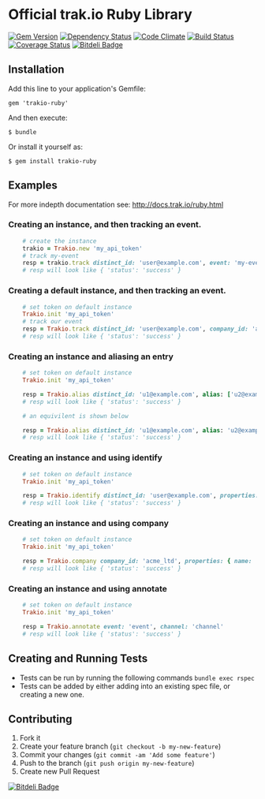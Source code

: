 # Official trak.io Ruby Library

[![Gem Version](https://badge.fury.io/rb/trakio-ruby.png)](http://badge.fury.io/rb/trakio-ruby)
[![Dependency Status](https://gemnasium.com/trakio/trakio-ruby.png)](https://gemnasium.com/trakio/trakio-ruby)
[![Code Climate](https://codeclimate.com/github/trakio/trakio-ruby.png)](https://codeclimate.com/github/trakio/trakio-ruby)
[![Build Status](https://travis-ci.org/trakio/trakio-ruby.png?branch=master)](https://travis-ci.org/trakio/trakio-ruby)
[![Coverage Status](https://coveralls.io/repos/trakio/trakio-ruby/badge.png?branch=master)](https://coveralls.io/r/trakio/trakio-ruby?branch=master)
[![Bitdeli Badge](https://d2weczhvl823v0.cloudfront.net/trakio/trakio-ruby/trend.png)](https://bitdeli.com/free "Bitdeli Badge")

## Installation

Add this line to your application's Gemfile:

    gem 'trakio-ruby'

And then execute:

    $ bundle

Or install it yourself as:

    $ gem install trakio-ruby

## Examples

For more indepth documentation see: http://docs.trak.io/ruby.html

### Creating an instance, and then tracking an event.
```ruby
    # create the instance
    trakio = Trakio.new 'my_api_token'
    # track my-event
    resp = trakio.track distinct_id: 'user@example.com', event: 'my-event'
    # resp will look like { 'status': 'success' }
```

### Creating a default instance, and then tracking an event.
```ruby
    # set token on default instance
    Trakio.init 'my_api_token'
    # track our event
    resp = Trakio.track distinct_id: 'user@example.com', company_id: 'acme_ltd', event: 'my-event'
    # resp will look like { 'status': 'success' }
```


### Creating an instance and aliasing an entry
```ruby
    # set token on default instance
    Trakio.init 'my_api_token'

    resp = Trakio.alias distinct_id: 'u1@example.com', alias: ['u2@example.com']
    # resp will look like { 'status': 'success' }

    # an equivilent is shown below

    resp = Trakio.alias distinct_id: 'u1@example.com', alias: 'u2@example.com'
    # resp will look like { 'status': 'success' }
```

### Creating an instance and using identify
```ruby
    # set token on default instance
    Trakio.init 'my_api_token'

    resp = Trakio.identify distinct_id: 'user@example.com', properties: { name: 'Tobie' }
    # resp will look like { 'status': 'success' }
```

### Creating an instance and using company
```ruby
    # set token on default instance
    Trakio.init 'my_api_token'

    resp = Trakio.company company_id: 'acme_ltd', properties: { name: 'Tobie' }
    # resp will look like { 'status': 'success' }
```

### Creating an instance and using annotate
```ruby
    # set token on default instance
    Trakio.init 'my_api_token'

    resp = Trakio.annotate event: 'event', channel: 'channel'
    # resp will look like { 'status': 'success' }
```

## Creating and Running Tests
* Tests can be run by running the following commands `bundle exec rspec`
* Tests can be added by either adding into an existing spec file, or creating a new one.

## Contributing

1. Fork it
2. Create your feature branch (`git checkout -b my-new-feature`)
3. Commit your changes (`git commit -am 'Add some feature'`)
4. Push to the branch (`git push origin my-new-feature`)
5. Create new Pull Request


[![Bitdeli Badge](https://d2weczhvl823v0.cloudfront.net/trakio/trakio-ruby/trend.png)](https://bitdeli.com/free "Bitdeli Badge")

